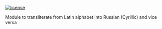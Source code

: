 [![license](https://img.shields.io/github/license/Amamidzu/ru-transliterate.svg)](LICENSE)

Module to transliterate from Latin alphabet into Russian (Cyrillic) and vice versa
